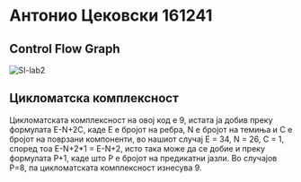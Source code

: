 # Антонио Цековски 161241

## Control Flow Graph
![SI-lab2](https://github.com/user-attachments/assets/211a9d7f-3376-4fcd-a465-d8640403f9d7)

## Цикломатска комплексност

Цикломатската комплексност на овој код е 9, истата ја добив преку формулата E-N+2C, каде E е бројот на ребра, N е бројот на темиња и C е бројот на поврзани компоненти, во нашиот случај E = 34, N = 26, C = 1, според тоа E-N+2*1 = E-N+2, исто така може да се добие и преку формулата P+1, каде што P е бројот на предикатни јазли. Во случајoв P=8, па цикломатската комплексност изнесува 9.
